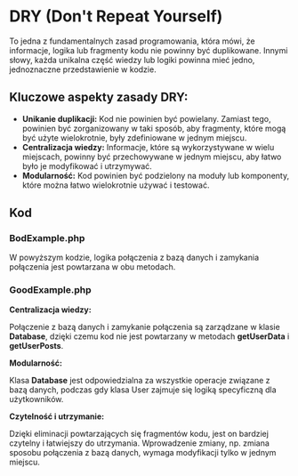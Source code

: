 # DRY (Don't Repeat Yourself)

To jedna z fundamentalnych zasad programowania, która mówi, że informacje, logika lub fragmenty kodu nie powinny być duplikowane. Innymi słowy, każda unikalna część wiedzy lub logiki powinna mieć jedno, jednoznaczne przedstawienie w kodzie.

## Kluczowe aspekty zasady DRY:

- **Unikanie duplikacji:** Kod nie powinien być powielany. Zamiast tego, powinien być zorganizowany w taki sposób, aby fragmenty, które mogą być użyte wielokrotnie, były zdefiniowane w jednym miejscu.
- **Centralizacja wiedzy:** Informacje, które są wykorzystywane w wielu miejscach, powinny być przechowywane w jednym miejscu, aby łatwo było je modyfikować i utrzymywać.
- **Modularność:** Kod powinien być podzielony na moduły lub komponenty, które można łatwo wielokrotnie używać i testować.

## Kod
### BodExample.php

W powyższym kodzie, logika połączenia z bazą danych i zamykania połączenia jest powtarzana w obu metodach.

### GoodExample.php

**Centralizacja wiedzy:**

Połączenie z bazą danych i zamykanie połączenia są zarządzane w klasie **Database**, dzięki czemu kod nie jest powtarzany w metodach **getUserData** i **getUserPosts**.

**Modularność:**

Klasa **Database** jest odpowiedzialna za wszystkie operacje związane z bazą danych, podczas gdy klasa User zajmuje się logiką specyficzną dla użytkowników.

**Czytelność i utrzymanie:**

Dzięki eliminacji powtarzających się fragmentów kodu, jest on bardziej czytelny i łatwiejszy do utrzymania. Wprowadzenie zmiany, np. zmiana sposobu połączenia z bazą danych, wymaga modyfikacji tylko w jednym miejscu.
